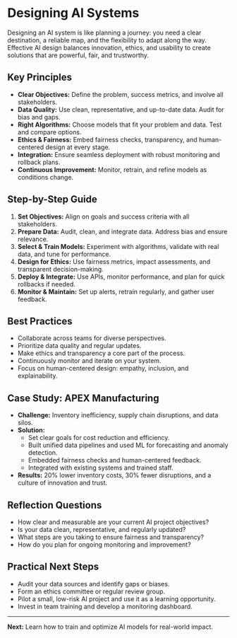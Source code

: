 # Designing AI Systems

Designing an AI system is like planning a journey: you need a clear destination, a reliable map, and the flexibility to adapt along the way. Effective AI design balances innovation, ethics, and usability to create solutions that are powerful, fair, and trustworthy.

## Key Principles
- **Clear Objectives:** Define the problem, success metrics, and involve all stakeholders.
- **Data Quality:** Use clean, representative, and up-to-date data. Audit for bias and gaps.
- **Right Algorithms:** Choose models that fit your problem and data. Test and compare options.
- **Ethics & Fairness:** Embed fairness checks, transparency, and human-centered design at every stage.
- **Integration:** Ensure seamless deployment with robust monitoring and rollback plans.
- **Continuous Improvement:** Monitor, retrain, and refine models as conditions change.

## Step-by-Step Guide
1. **Set Objectives:** Align on goals and success criteria with all stakeholders.
2. **Prepare Data:** Audit, clean, and integrate data. Address bias and ensure relevance.
3. **Select & Train Models:** Experiment with algorithms, validate with real data, and tune for performance.
4. **Design for Ethics:** Use fairness metrics, impact assessments, and transparent decision-making.
5. **Deploy & Integrate:** Use APIs, monitor performance, and plan for quick rollbacks if needed.
6. **Monitor & Maintain:** Set up alerts, retrain regularly, and gather user feedback.

## Best Practices
- Collaborate across teams for diverse perspectives.
- Prioritize data quality and regular updates.
- Make ethics and transparency a core part of the process.
- Continuously monitor and iterate on your system.
- Focus on human-centered design: empathy, inclusion, and explainability.

## Case Study: APEX Manufacturing
- **Challenge:** Inventory inefficiency, supply chain disruptions, and data silos.
- **Solution:**
  - Set clear goals for cost reduction and efficiency.
  - Built unified data pipelines and used ML for forecasting and anomaly detection.
  - Embedded fairness checks and human-centered feedback.
  - Integrated with existing systems and trained staff.
- **Results:** 20% lower inventory costs, 30% fewer disruptions, and a culture of innovation and trust.

## Reflection Questions
- How clear and measurable are your current AI project objectives?
- Is your data clean, representative, and regularly updated?
- What steps are you taking to ensure fairness and transparency?
- How do you plan for ongoing monitoring and improvement?

## Practical Next Steps
- Audit your data sources and identify gaps or biases.
- Form an ethics committee or regular review group.
- Pilot a small, low-risk AI project and use it as a learning opportunity.
- Invest in team training and develop a monitoring dashboard.

---
**Next:** Learn how to train and optimize AI models for real-world impact.